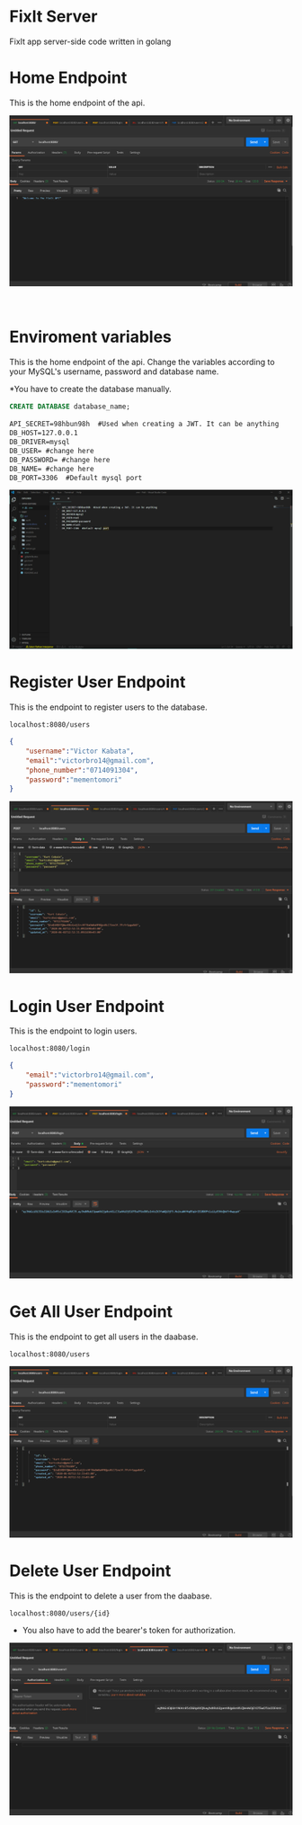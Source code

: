# FixIt Server
 FixIt app server-side code written in golang

# Home Endpoint
This is the home endpoint of the api.

<p align="center">
    <img src="images/home.png">
</p>
<br>

# Enviroment variables
This is the home endpoint of the api. Change the variables according to your MySQL's username, password and database name.

*You have to create the database manually.
``` SQL
CREATE DATABASE database_name;
```

```
API_SECRET=98hbun98h  #Used when creating a JWT. It can be anything
DB_HOST=127.0.0.1
DB_DRIVER=mysql 
DB_USER= #change here
DB_PASSWORD= #change here
DB_NAME= #change here
DB_PORT=3306  #Default mysql port
```

<p align="center">
    <img src="images/enviroment_variables.png">
</p>


# Register User Endpoint
This is the endpoint to register users to the database.
```HTTP
localhost:8080/users
```

```JSON
{
    "username":"Victor Kabata",
    "email":"victorbro14@gmail.com",
    "phone_number":"0714091304",
    "password":"mementomori"
}
```

<p align="center">
    <img src="images/register_user.png">
</p>



# Login User Endpoint
This is the endpoint to login users.

```HTTP
localhost:8080/login
```

```JSON
{
    "email":"victorbro14@gmail.com",
    "password":"mementomori"
}
```

<p align="center">
    <img src="images/login_user.png">
</p>

# Get All User Endpoint
This is the endpoint to get all users in the daabase.

```HTTP
localhost:8080/users
```

<p align="center">
    <img src="images/all_users.png">
</p>

# Delete User Endpoint
This is the endpoint to delete a user from the daabase.

```HTTP
localhost:8080/users/{id}
```

* You also have to add the bearer's token for authorization.

<p align="center">
    <img src="images/delete_user.png">
</p>

